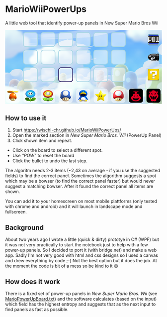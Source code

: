 # MarioWiiPowerUps
A little web tool that identify power-up panels in New Super Mario Bros Wii

![UI Screenshot](https://github.com/wischi-chr/MarioWiiPowerUps/blob/master/res/MarioWiiUI.png)

## How to use it

1. Start https://wischi-chr.github.io/MarioWiiPowerUps/
2. Open the marked section in *New Super Mario Bros. Wii* (PowerUp Panel)
3. Click shown item and repeat.

* Click on the board to select a different spot.
* Use *"POW"* to reset the board
* Click the bullet to undo the last step.

The algoritm needs 2-3 items (~2,43 on average - if you use the suggested fields) to find the correct panel. Sometimes the algorithm suggests a spot which may be a bowser (to find the correct panel faster) but would never suggest a matching bowser.
After it found the correct panel all items are shown.

You can add it to your homescreen on most mobile plattforms (only tested with chrome and android) and it will launch in landscape mode and fullscreen.

## Background
About two years ago I wrote a little (quick & dirty) prototye in C# (WPF) but it was not very practically to start the notebook just to help with a few power-up panels. So I decided to port it (with bridge.net) and make a web app. Sadly I'm not very good with html and css designs so I used a canvas and drew everything by code ;-) Not the best option but it does the job.
At the moment the code is bit of a mess so be kind to it :smile:

## How does it work
There is a fixed set of power-up panels in *New Super Mario Bros. Wii* (see [MarioPowerUpBoard.txt](https://github.com/wischi-chr/MarioWiiPowerUps/blob/master/res/MarioPowerUpBoard.txt)) and the software calculates (based on the input) which field has the highest entropy and suggests that as the next input to find panels as fast as possible.
